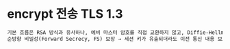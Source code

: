 # encrypt 전송 TLS 1.3

```txt
기본 흐름은 RSA 방식과 유사하나, 예비 마스터 암호를 직접 교환하지 않고, Diffie-Hellman 키 교환을 통해 각자 계산하여 생성
순방향 비밀성(Forward Secrecy, FS) 보장 → 세션 키가 유출되더라도 이전 통신 내용 보호됨
```
